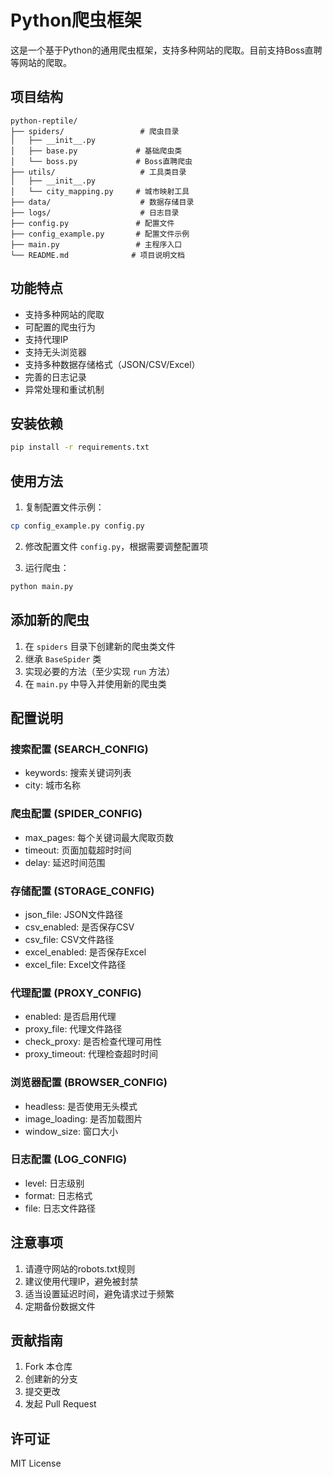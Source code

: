 # Python爬虫框架

这是一个基于Python的通用爬虫框架，支持多种网站的爬取。目前支持Boss直聘等网站的爬取。

## 项目结构

```
python-reptile/
├── spiders/                 # 爬虫目录
│   ├── __init__.py
│   ├── base.py             # 基础爬虫类
│   └── boss.py             # Boss直聘爬虫
├── utils/                   # 工具类目录
│   ├── __init__.py
│   └── city_mapping.py     # 城市映射工具
├── data/                    # 数据存储目录
├── logs/                    # 日志目录
├── config.py               # 配置文件
├── config_example.py       # 配置文件示例
├── main.py                 # 主程序入口
└── README.md              # 项目说明文档
```

## 功能特点

- 支持多种网站的爬取
- 可配置的爬虫行为
- 支持代理IP
- 支持无头浏览器
- 支持多种数据存储格式（JSON/CSV/Excel）
- 完善的日志记录
- 异常处理和重试机制

## 安装依赖

```bash
pip install -r requirements.txt
```

## 使用方法

1. 复制配置文件示例：
```bash
cp config_example.py config.py
```

2. 修改配置文件 `config.py`，根据需要调整配置项

3. 运行爬虫：
```bash
python main.py
```

## 添加新的爬虫

1. 在 `spiders` 目录下创建新的爬虫类文件
2. 继承 `BaseSpider` 类
3. 实现必要的方法（至少实现 `run` 方法）
4. 在 `main.py` 中导入并使用新的爬虫类

## 配置说明

### 搜索配置 (SEARCH_CONFIG)
- keywords: 搜索关键词列表
- city: 城市名称

### 爬虫配置 (SPIDER_CONFIG)
- max_pages: 每个关键词最大爬取页数
- timeout: 页面加载超时时间
- delay: 延迟时间范围

### 存储配置 (STORAGE_CONFIG)
- json_file: JSON文件路径
- csv_enabled: 是否保存CSV
- csv_file: CSV文件路径
- excel_enabled: 是否保存Excel
- excel_file: Excel文件路径

### 代理配置 (PROXY_CONFIG)
- enabled: 是否启用代理
- proxy_file: 代理文件路径
- check_proxy: 是否检查代理可用性
- proxy_timeout: 代理检查超时时间

### 浏览器配置 (BROWSER_CONFIG)
- headless: 是否使用无头模式
- image_loading: 是否加载图片
- window_size: 窗口大小

### 日志配置 (LOG_CONFIG)
- level: 日志级别
- format: 日志格式
- file: 日志文件路径

## 注意事项

1. 请遵守网站的robots.txt规则
2. 建议使用代理IP，避免被封禁
3. 适当设置延迟时间，避免请求过于频繁
4. 定期备份数据文件

## 贡献指南

1. Fork 本仓库
2. 创建新的分支
3. 提交更改
4. 发起 Pull Request

## 许可证

MIT License 